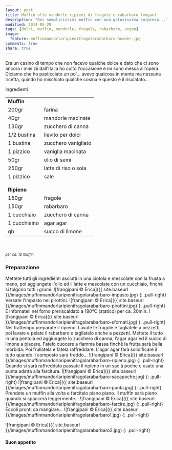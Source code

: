 ```yaml
---
layout: post
title: Muffin alle mandorle ripieni di fragole e rabarbaro (vegan)
description: "Dei semplicissimi muffin con una golosissima sorpresa..."
modified: 2014-05-29
tags: [dolci, muffin, mandorle, fragole, rabarbaro, vegan]
image:
  feature: muffinmandorlaripienifragolarabarbaro-header.jpg
comments: true
share: true
---
```


Era un casino di tempo che non facevo qualche dolce e dato che ci sono ancora i miei zii dall'Italia ho colto l'occasione e mi sono messa all'opera. Diciamo che ho pasticciato un po'... avevo qualcosa in mente ma nessuna ricetta, quindo ho mischiato qualche cosina e questo è il risulatato...


<div class="ingredients">
  <div class="ingredients-title">Ingredienti</div>
  <table>
    <tbody>
      <tr>
        <td colspan="2"><b>Muffin</b></td>
      </tr>
      <tr>
        <td>200gr</td>
        <td>farina</td>
      </tr>
      <tr>
        <td>40gr</td>
        <td>mandorle macinate</td>
      </tr>
      <tr>
        <td>130gr</td>
        <td>zucchero di canna</td>
      </tr>
      <tr>
        <td>1/2 bustina</td>
        <td>lievito per dolci</td>
      </tr>
      <tr>
        <td>1 bustina</td>
        <td>zucchero vanigliato</td>
      </tr>
      <tr>
        <td>1 pizzico</td>
        <td>vaniglia macinata</td>
      </tr>
      <tr>
        <td>50gr</td>
        <td>olio di semi</td>
      </tr>
      <tr>
        <td>250gr</td>
        <td>latte di riso o soia</td>
      </tr>
      <tr>      
        <td>1 pizzico</td>
        <td>sale</td>
      </tr>
      <tr style="height: 15px;"></tr>
      <tr>          
        <td colspan="2"><b>Ripieno</b></td>
      </tr>
      <tr>
        <td>150gr</td>
        <td>fragole</td>
      </tr>
      <tr>      
        <td>150gr</td>
        <td>rabarbaro</td>
      </tr>
      <tr>
        <td>1 cucchiaio</td>
        <td>zucchero di canna</td>
      </tr>
      <tr>
        <td>1 cucchiaino</td>
        <td>agar agar</td>
      </tr>
      <tr>
        <td>qb</td>
        <td>succo di limone</td>      
      </tr>
    </tbody>
  </table>
  <br></br>
  <i class="pull-right" style="font-size: 80%;">per ca. 12 muffin</i>
</div>


<h3>
  <font color="grey">
    <i class="icon-cogs"></i>
  </font> Preparazione
</h3>

Mettete tutti gli ingredienti asciutti in una ciotola e mescolate con la frusta a mano, poi aggiungete l'olio ed il latte e mescolate con un cucchiaio, finché si tolgono tutti i grumi.
![frangipani © Erica]({{ site.baseurl }}/images/muffinmandorlaripienifragolarabarbaro-impasto.jpg)
{: .pull-right}
Versate l'impasto nei pirottini.
![frangipani © Erica]({{ site.baseurl }}/images/muffinmandorlaripienifragolarabarbaro-pirottini.jpg)
{: .pull-right}
E infornateli nel forno preriscaldato a 180°C (statico) per ca. 20min. 
![frangipani © Erica]({{ site.baseurl }}/images/muffinmandorlaripienifragolarabarbaro-sfornati.jpg)
{: .pull-right}
Nel frattempo preparate il ripieno. Lavate le fragole e tagliatele a pezzetti, poi lavate e pelate il rabarbaro e tagliatelo anche a pezzetti. Mettete il tutto in una pentola ed aggiungete lo zucchero di canna, l'agar agar ed il succo di limone a piacere. Fatelo cuocere a fiamma bassa finchè la frutta sarà bella morbida. Poi frullatela e fatela raffreddare. L'agar agar farà solidificare il tutto quando il composto sarà freddo...
![frangipani © Erica]({{ site.baseurl }}/images/muffinmandorlaripienifragolarabarbaro-ripieno.jpg)
{: .pull-right}
Quando si sarà raffreddato passate il ripieno in un sac à poche e usate una punta adatta alla farcitura.
![frangipani © Erica]({{ site.baseurl }}/images/muffinmandorlaripienifragolarabarbaro-sacapoche.jpg)
{: .pull-right}
![frangipani © Erica]({{ site.baseurl }}/images/muffinmandorlaripienifragolarabarbaro-punta.jpg)
{: .pull-right}
Prendete un muffin alla volta e farcitelo piano piano. Il muffin sarà pieno quando si spaccerà leggermente...
![frangipani © Erica]({{ site.baseurl }}/images/muffinmandorlaripienifragolarabarbaro-farcire.jpg)
{: .pull-right}
Eccoli pronti da mangiare...
![frangipani © Erica]({{ site.baseurl }}/images/muffinmandorlaripienifragolarabarbaro1.jpg)
{: .pull-right}

![frangipani © Erica]({{ site.baseurl }}/images/muffinmandorlaripienifragolarabarbaro2.jpg)
{: .pull-right}

<h4>Buon appetito
  <font color="red">
    <i class="icon-smile"></i>
  </font>
</h4>
